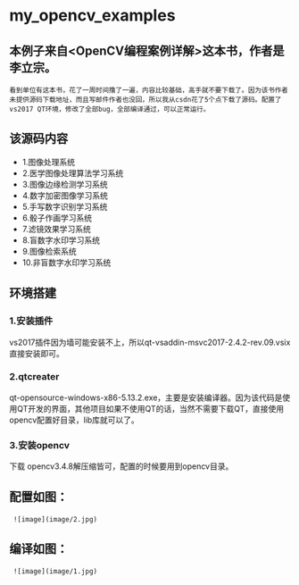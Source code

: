 # my_opencv_examples
## 本例子来自<OpenCV编程案例详解>这本书，作者是李立宗。
    看到单位有这本书，花了一周时间撸了一遍，内容比较基础，高手就不要下载了。因为该书作者未提供源码下载地址，而且写邮件作者也没回，所以我从csdn花了5个点下载了源码。配置了vs2017 QT环境，修改了全部bug，全部编译通过，可以正常运行。 
    
## 该源码内容
   * 1.图像处理系统
   * 2.医学图像处理算法学习系统
   * 3.图像边缘检测学习系统
   * 4.数字加密图像学习系统
   * 5.手写数字识别学习系统
   * 6.骰子作画学习系统
   * 7.滤镜效果学习系统
   * 8.盲数字水印学习系统
   * 9.图像检索系统
   * 10.非盲数字水印学习系统

## 环境搭建
   ### 1.安装插件
   vs2017插件因为墙可能安装不上，所以qt-vsaddin-msvc2017-2.4.2-rev.09.vsix 直接安装即可。
   ### 2.qtcreater
  qt-opensource-windows-x86-5.13.2.exe，主要是安装编译器。因为该代码是使用QT开发的界面，其他项目如果不使用QT的话，当然不需要下载QT，直接使用opencv配置好目录，lib库就可以了。
  ### 3.安装opencv
  下载 opencv3.4.8解压缩皆可，配置的时候要用到opencv目录。
  
## 配置如图：
     ![image](image/2.jpg)     
  
## 编译如图：
     ![image](image/1.jpg)
